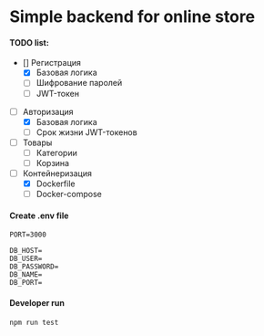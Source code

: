 # Simple backend for online store

#### TODO list:

- [] Регистрация
    - [x] Базовая логика
    - [ ] Шифрование паролей
    - [ ] JWT-токен
- [ ] Авторизация
    - [x] Базовая логика
    - [ ] Срок жизни JWT-токенов 
- [ ] Товары
    - [ ] Категории
    - [ ] Корзина
- [ ] Контейнеризация 
  - [x] Dockerfile
  - [ ] Docker-compose

#### Create .env file
```
PORT=3000

DB_HOST=
DB_USER=
DB_PASSWORD=
DB_NAME=
DB_PORT=
```

#### Developer run
```
npm run test
```